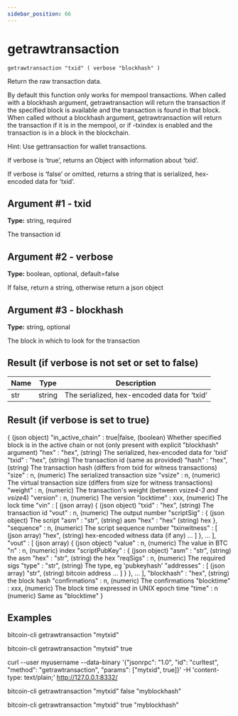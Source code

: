 ```yaml
---
sidebar_position: 66
---
```

# getrawtransaction

`getrawtransaction "txid" ( verbose "blockhash" )`

Return the raw transaction data.

By default this function only works for mempool transactions. When called with a blockhash argument, getrawtransaction will return the transaction if the specified block is available and the transaction is found in that block. When called without a blockhash argument, getrawtransaction will return the transaction if it is in the mempool, or if -txindex is enabled and the transaction is in a block in the blockchain.

Hint: Use gettransaction for wallet transactions.

If verbose is ‘true’, returns an Object with information about ‘txid’.

If verbose is ‘false’ or omitted, returns a string that is serialized, hex-encoded data for ‘txid’.

## Argument #1 - txid

**Type:** string, required

The transaction id

## Argument #2 - verbose

**Type:** boolean, optional, default=false

If false, return a string, otherwise return a json object

## Argument #3 - blockhash

**Type:** string, optional

The block in which to look for the transaction

## Result (if verbose is not set or set to false)

| Name | Type   | Description                                 |
| ---- | ------ | ------------------------------------------- |
| str  | string | The serialized, hex-encoded data for ‘txid’ |

## Result (if verbose is set to true)

{                                    (json object)
  "in_active_chain" : true|false,    (boolean) Whether specified block is in the active chain or not (only present with explicit "blockhash" argument)
  "hex" : "hex",                     (string) The serialized, hex-encoded data for 'txid'
  "txid" : "hex",                    (string) The transaction id (same as provided)
  "hash" : "hex",                    (string) The transaction hash (differs from txid for witness transactions)
  "size" : n,                        (numeric) The serialized transaction size
  "vsize" : n,                       (numeric) The virtual transaction size (differs from size for witness transactions)
  "weight" : n,                      (numeric) The transaction's weight (between vsize*4-3 and vsize*4)
  "version" : n,                     (numeric) The version
  "locktime" : xxx,                  (numeric) The lock time
  "vin" : [                          (json array)
    {                                (json object)
      "txid" : "hex",                (string) The transaction id
      "vout" : n,                    (numeric) The output number
      "scriptSig" : {                (json object) The script
        "asm" : "str",               (string) asm
        "hex" : "hex"                (string) hex
      },
      "sequence" : n,                (numeric) The script sequence number
      "txinwitness" : [              (json array)
        "hex",                       (string) hex-encoded witness data (if any)
        ...
      ]
    },
    ...
  ],
  "vout" : [                         (json array)
    {                                (json object)
      "value" : n,                   (numeric) The value in BTC
      "n" : n,                       (numeric) index
      "scriptPubKey" : {             (json object)
        "asm" : "str",               (string) the asm
        "hex" : "str",               (string) the hex
        "reqSigs" : n,               (numeric) The required sigs
        "type" : "str",              (string) The type, eg 'pubkeyhash'
        "addresses" : [              (json array)
          "str",                     (string) bitcoin address
          ...
        ]
      }
    },
    ...
  ],
  "blockhash" : "hex",               (string) the block hash
  "confirmations" : n,               (numeric) The confirmations
  "blocktime" : xxx,                 (numeric) The block time expressed in UNIX epoch time
  "time" : n                         (numeric) Same as "blocktime"
}

## Examples

bitcoin-cli getrawtransaction "mytxid"

bitcoin-cli getrawtransaction "mytxid" true

curl --user myusername --data-binary '{"jsonrpc": "1.0", "id": "curltest", "method": "getrawtransaction", "params": ["mytxid", true]}' -H 'content-type: text/plain;' http://127.0.0.1:8332/

bitcoin-cli getrawtransaction "mytxid" false "myblockhash"

bitcoin-cli getrawtransaction "mytxid" true "myblockhash"